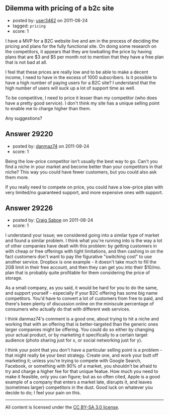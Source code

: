 ## Dilemma with pricing of a b2c site

- posted by: [user3462](https://stackexchange.com/users/-1/3462-user3462) on 2011-08-24
- tagged: `pricing`
- score: 1

I have a MVP for a B2C website live and am in the process of deciding the pricing and plans for the fully functional site. On doing some research on the competitors, it appears that they are lowballing the price by having plans that are $3 and $5 per month not to mention that they have a free plan that is not bad at all.

I feel that these prices are really low and to be able to make a decent income, I need to have in the excess of 1000 subscribers. Is it possible to have a high number of paying users for a B2C site? I understand that the high number of users will suck up a lot of support time as well.

To be competitive, I need to price it lesser than my competitor (who does have a pretty good service). I don't think my site has a unique selling point to enable me to charge higher than them.

Any suggestions?


## Answer 29220

- posted by: [danmaz74](https://stackexchange.com/users/-1/12083-danmaz74) on 2011-08-24
- score: 1

Being the low-price competitor isn't usually the best way to go. Can't you find a niche in your market and become better than your competitors in that niche? This way you could have fewer customers, but you could also ask them more.

If you really need to compete on price, you could have a low-price plan with very limited/no guaranteed support, and more expensive ones with support.


## Answer 29226

- posted by: [Craig Saboe](https://stackexchange.com/users/-1/12715-craig-saboe) on 2011-08-24
- score: 1

I understand your issue; we considered going into a similar type of market and found a similar problem. I think what you're running into is the way a lot of other companies have dealt with this problem: by getting customers in with cheap or free offerings with tight limitations, and then cashing in on the fact customers don't want to pay the figurative "switching cost" to use another service. Dropbox is one example - it doesn't take much to fill the 2GB limit in their free account, and then they can get you into their $10/mo. plan that is probably quite profitable for them considering the price of storage.

As a small company, as you said, it would be hard for you to do the same, and support yourself - especially if your B2C offering has some big name competitors. You'd have to convert a lot of customers from free to paid, and there's been plenty of discussion online on the miniscule percentage of consumers who actually do that with different web services.

I think danmaz74's comment is a good one, about trying to hit a niche and working that with an offering that is better-targeted than the generic ones larger companies might be offering. You could do so either by changing your actual product, or by marketing it specifically to a certain target audience (photo sharing just for x, or social networking just for y).

I think your point that you don't have a particular selling point is a problem - that might really be your best strategy. Create one, and work your butt off marketing it; unless you're trying to compete with Google Search, Facebook, or something with 90% of a market, you shouldn't be afraid to try and charge a higher fee for that unique featue. How much you need to make it feasible, only you can figure; but as so often cited, Apple is a good example of a company that enters a market late, disrupts it, and leaves (sometimes larger) competitors in the dust.  Good luck on whatever you decide to do; I feel your pain on this.



---

All content is licensed under the [CC BY-SA 3.0 license](https://creativecommons.org/licenses/by-sa/3.0/).

